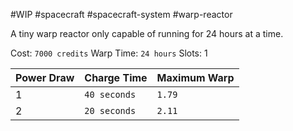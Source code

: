 #WIP #spacecraft #spacecraft-system #warp-reactor

A tiny warp reactor only capable of running for 24 hours at a time.

Cost: `7000 credits`
Warp Time: `24 hours`
Slots: 1

| Power Draw | Charge Time | Maximum Warp |
| -----------|-------------|--------------|
| 1 | `40 seconds` | `1.79` |
| 2 | `20 seconds` | `2.11` |